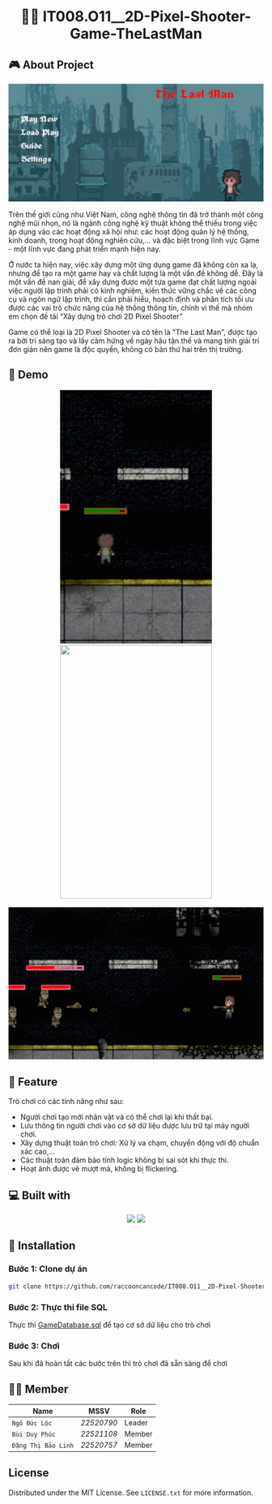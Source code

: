 <h1 align="center" id="title">🔫🧟 IT008.O11__2D-Pixel-Shooter-Game-TheLastMan </h1>
<h2>🎮 About Project</h2>
<p align="center">
  <img src="Demo Gif/image18.png" alt="project-image">
</p>
<p>
  Trên thế giới cũng như Việt Nam, công nghệ thông tin đã trở thành một công nghệ mũi nhọn, nó là ngành công nghệ kỹ thuật không thể thiếu trong việc áp dụng vào các hoạt động xã hội như: các hoạt động quản lý hệ thống, kinh doanh, trong hoạt động nghiên cứu,… và đặc biệt trong lĩnh vực Game -  một lĩnh vực đang phát triển mạnh hiện nay.
</p>
<p>
	Ở nước ta hiện nay, việc xây dựng một ứng dụng game đã không còn xa lạ, nhưng để tạo ra một game hay và chất lượng là một vấn đề không dễ. Đây là một vấn đề nan giải, để xây dựng được một tựa game đạt chất lượng ngoài việc người lập trình phải có kinh nghiệm, kiến thức vững chắc về các công cụ và ngôn ngữ lập trình, thì cần phải hiểu, hoạch định và phân tích tối ưu được các vai trò chức năng của hệ thống thông tin, chính vì thế mà nhóm em chọn đề tài “Xây dựng trò chơi 2D Pixel Shooter”
</p>
<p>
	Game có thể loại là 2D Pixel Shooter và có tên là "The Last Man", được tạo ra bởi trí sáng tạo và lấy cảm hứng về ngày hậu tận thế và mang tính giải trí đơn giản nên game là độc quyền, không có bản thứ hai trên thị trường.

</p>
<h2>🚀 Demo</h2>
<p align = "middle"> 
  <img src = "Demo Gif/image19.gif" width = 300 height =500>
  <img src = "Demo Gif/image20.gif" width = 300 height =500>
</p>
<p align ="middle">
  <img src = "Demo Gif/image21.gif" width = 600 height =300>
</p>

<h2>🔧 Feature</h2>
Trò chơi có các tính năng như sau:

-	Người chơi tạo mới nhân vật và có thể chơi lại khi thất bại.
-	Lưu thông tin người chơi vào cơ sở dữ liệu được lưu trữ tại máy người chơi.
-	Xây dựng thuật toán trò chơi: Xử lý va chạm, chuyển động với độ chuẩn xác cao,...
-	Các thuật toán đảm bảo tính logic không bị sai sót khi thực thi.
-	Hoạt ảnh được vẽ mượt mà, không bị flickering.



<h2>💻 Built with</h2>
<p align = "middle">
  <img src="https://img.shields.io/badge/VisualStudio-purple?logo=visualstudio&logoColor=white&style=for-the-badge" />
  <img src="https://img.shields.io/badge/microsoft-sql-server?logo=microsoft-sql-server&logoColor=white&style=for-the-badge" />
</p>

<h2>👀 Installation</h2>
<h3>Bước 1: Clone dự án </h3>

```bash
git clone https://github.com/raccooncancode/IT008.O11__2D-Pixel-Shooter-Game-TheLastMan.git
```
<h3>Bước 2: Thực thi file SQL</h3>

Thực thi [GameDatabase.sql](SQL/GameDatabase.sql) để tạo cơ sở dữ liệu cho trò chơi

<h3>Bước 3: Chơi</h3>
Sau khi đã hoàn tất các bước trên thì trò chơi đã sẵn sàng để chơi

<h2>🧑‍💻 Member </h2>
  
Name|MSSV|Role
---|---|---
`Ngô Đức Lộc`|*22520790*|Leader
`Bùi Duy Phúc`|*22521108*|Member
`Đặng Thị Bảo Linh`|*22520757*|Member

<h2>License</h2>

Distributed under the MIT License. See `LICENSE.txt` for more information.
